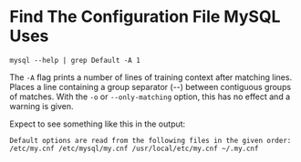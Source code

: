 # Find The Configuration File MySQL Uses

```
mysql --help | grep Default -A 1
```

The `-A` flag prints a number of lines of training context after matching lines.
Places a line containing a group separator (--) between contiguous groups of matches.
With the `-o` or `--only-matching` option, this has no effect and a warning is given.

Expect to see something like this in the output:

```
Default options are read from the following files in the given order:
/etc/my.cnf /etc/mysql/my.cnf /usr/local/etc/my.cnf ~/.my.cnf 
```
